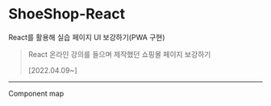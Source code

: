 # ShoeShop-React
React를 활용해 실습 페이지 UI 보강하기(PWA 구현)
> React 온라인 강의를 들으며 제작했던 쇼핑몰 페이지 보강하기
> 
> [2022.04.09~]

***
Component map

